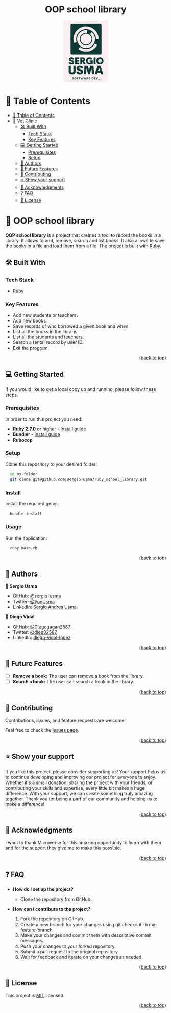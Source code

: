 <div align="center">
<h1><b>OOP school library</b></h1>
  <img src="logo.png" alt="logo" width="140"  height="auto" />

</div>

<a name="readme-top"></a>

<!-- TABLE OF CONTENTS -->

# 📗 Table of Contents

- [📗 Table of Contents](#-table-of-contents)
- [📖 Vet Clinic ](#-vet-clinic-)
    - [🛠 Built With ](#-built-with-)
        - [Tech Stack ](#tech-stack-)
        - [Key Features ](#key-features-)
    - [💻 Getting Started ](#-getting-started-)
        - [Prerequisites](#prerequisites)
        - [Setup](#setup)
    - [👥 Authors ](#-authors-)
    - [🔭 Future Features ](#-future-features-)
    - [🤝 Contributing ](#-contributing-)
    - [⭐️ Show your support ](#️-show-your-support-)
    - [🙏 Acknowledgments ](#-acknowledgments-)
    - [❓ FAQ ](#-faq-)
    - [📝 License ](#-license-)

<!-- PROJECT DESCRIPTION -->

# 📖 OOP school library <a name="about-project"></a>

**OOP school library** is a project that creates a tool to record the books in a library. It allows to add, remove, search and list books. It also allows to save the books in a file and load them from a file. The project is built with Ruby.

## 🛠 Built With <a name="built-with"></a>

### Tech Stack <a name="tech-stack"></a>

  <ul>
  <li>Ruby</li>
  </ul>

<!-- Features -->

### Key Features <a name="key-features"></a>

- Add new students or teachers.
- Add new books.
- Save records of who borrowed a given book and when.
- List all the books in the library.
- List all the students and teachers.
- Search a rental record by user ID.
- Exit the program.

<p align="right">(<a href="#readme-top">back to top</a>)</p>

<!-- GETTING STARTED -->

## 💻 Getting Started <a name="getting-started"></a>

If you would like to get a local copy up and running, please follow these steps.

### Prerequisites

In order to run this project you need:

- **Ruby 2.7.0** or higher - [Install guide](https://www.ruby-lang.org/en/documentation/installation/)
- **Bundler** - [Install guide](https://bundler.io/)
- **Rubocop**

### Setup

Clone this repository to your desired folder:

```sh
  cd my-folder
  git clone git@github.com:sergio-usma/ruby_school_library.git
```

### Install

Install the required gems:

```sh
  bundle install
```

### Usage

Run the application:

```sh
  ruby main.rb
```

<p align="right">(<a href="#readme-top">back to top</a>)</p>

<!-- AUTHORS -->

## 👥 Authors <a name="authors"></a>


👤 **Sergio Usma**

- GitHub: [@sergio-usma](https://github.com/sergio-usma)
- Twitter: [@VonUsma](https://twitter.com/vonusma)
- LinkedIn: [Sergio Andres Usma](https://www.linkedin.com/in/sergiousma/)

👤 **Diego Vidal**

- GitHub: [@Diegogagan2587](https://github.com/Diegogagan2587)
- Twitter: [@dieg02587](https://twitter.com/dieg02587)
- LinkedIn: [diego-vidal-lopez](https://www.linkedin.com/in/diego-vidal-lopez/)

<p align="right">(<a href="#readme-top">back to top</a>)</p>

<!-- FUTURE FEATURES -->

## 🔭 Future Features <a name="future-features"></a>
- [ ] **Remove a book:** The user can remove a book from the library.
- [ ] **Search a book:** The user can search a book in the library.

<p align="right">(<a href="#readme-top">back to top</a>)</p>

<!-- CONTRIBUTING -->

## 🤝 Contributing <a name="contributing"></a>

Contributions, issues, and feature requests are welcome!

Feel free to check the [issues page](https://github.com/sergio-usma/ruby_school_library/issues).

<p align="right">(<a href="#readme-top">back to top</a>)</p>

<!-- SUPPORT -->

## ⭐️ Show your support <a name="support"></a>

If you like this project, please consider supporting us! Your support helps us to continue developing and improving our project for everyone to enjoy. Whether it's a small donation, sharing the project with your friends, or contributing your skills and expertise, every little bit makes a huge difference. With your support, we can create something truly amazing together. Thank you for being a part of our community and helping us to make a difference!

<p align="right">(<a href="#readme-top">back to top</a>)</p>

<!-- ACKNOWLEDGEMENTS -->

## 🙏 Acknowledgments <a name="acknowledgements"></a>

I want to thank Microverse for this amazing opportunity to learn with them and for the support they give me to make this possible.

<p align="right">(<a href="#readme-top">back to top</a>)</p>

<!-- FAQ (optional) -->

## ❓ FAQ <a name="faq"></a>

- **How do I set up the project?**

    - Clone the repository from GitHub.

- **How can I contribute to the project?**

    1. Fork the repository on GitHub.
    2. Create a new branch for your changes using git checkout -b my-feature-branch.
    3. Make your changes and commit them with descriptive commit messages.
    4. Push your changes to your forked repository.
    5. Submit a pull request to the original repository.
    6. Wait for feedback and iterate on your changes as needed.

<p align="right">(<a href="#readme-top">back to top</a>)</p>

<!-- LICENSE -->

## 📝 License <a name="license"></a>

This project is [MIT](./LICENSE) licensed.

<p align="right">(<a href="#readme-top">back to top</a>)</p>
